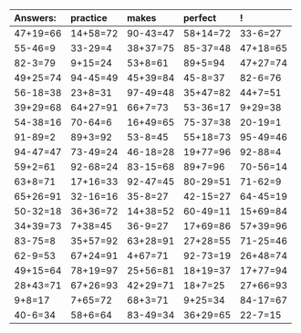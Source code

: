 | Answers: | practice | makes | perfect | ! |
| :--- | :--- | :--- | :--- | :--- |
| 47+19=66 | 14+58=72 | 90-43=47 | 58+14=72 | 33-6=27 | 
| 55-46=9 | 33-29=4 | 38+37=75 | 85-37=48 | 47+18=65 | 
| 82-3=79 | 9+15=24 | 53+8=61 | 89+5=94 | 47+27=74 | 
| 49+25=74 | 94-45=49 | 45+39=84 | 45-8=37 | 82-6=76 | 
| 56-18=38 | 23+8=31 | 97-49=48 | 35+47=82 | 44+7=51 | 
| 39+29=68 | 64+27=91 | 66+7=73 | 53-36=17 | 9+29=38 | 
| 54-38=16 | 70-64=6 | 16+49=65 | 75-37=38 | 20-19=1 | 
| 91-89=2 | 89+3=92 | 53-8=45 | 55+18=73 | 95-49=46 | 
| 94-47=47 | 73-49=24 | 46-18=28 | 19+77=96 | 92-88=4 | 
| 59+2=61 | 92-68=24 | 83-15=68 | 89+7=96 | 70-56=14 | 
| 63+8=71 | 17+16=33 | 92-47=45 | 80-29=51 | 71-62=9 | 
| 65+26=91 | 32-16=16 | 35-8=27 | 42-15=27 | 64-45=19 | 
| 50-32=18 | 36+36=72 | 14+38=52 | 60-49=11 | 15+69=84 | 
| 34+39=73 | 7+38=45 | 36-9=27 | 17+69=86 | 57+39=96 | 
| 83-75=8 | 35+57=92 | 63+28=91 | 27+28=55 | 71-25=46 | 
| 62-9=53 | 67+24=91 | 4+67=71 | 92-73=19 | 26+48=74 | 
| 49+15=64 | 78+19=97 | 25+56=81 | 18+19=37 | 17+77=94 | 
| 28+43=71 | 67+26=93 | 42+29=71 | 18+7=25 | 27+66=93 | 
| 9+8=17 | 7+65=72 | 68+3=71 | 9+25=34 | 84-17=67 | 
| 40-6=34 | 58+6=64 | 83-49=34 | 36+29=65 | 22-7=15 | 
